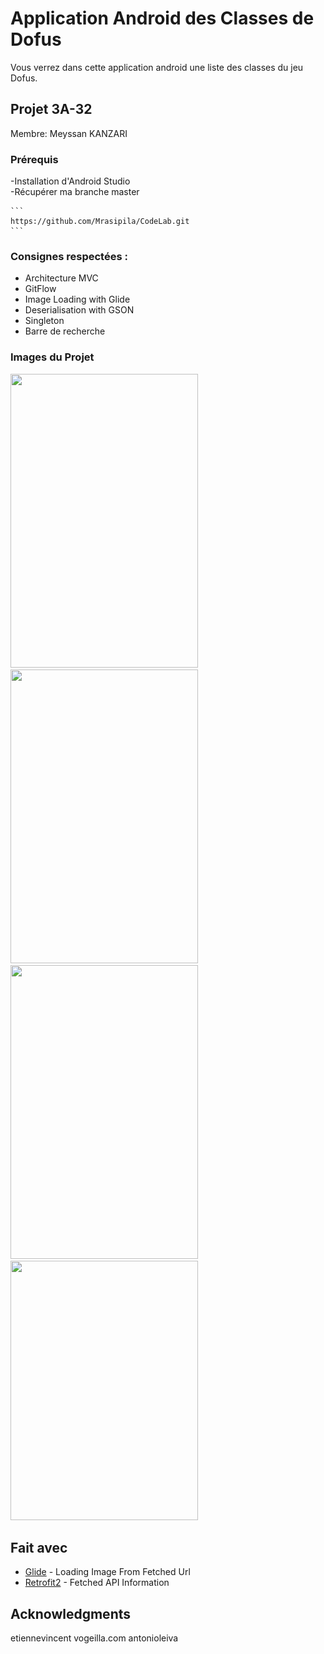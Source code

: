 # Application Android des Classes de Dofus

Vous verrez dans cette application android une liste des classes du jeu Dofus. 

## Projet 3A-32

Membre: Meyssan KANZARI

### Prérequis

-Installation d'Android Studio </br>
-Récupérer ma branche master

    ```
    https://github.com/Mrasipila/CodeLab.git
    ```

### Consignes respectées :

- Architecture MVC
- GitFlow
- Image Loading with Glide
- Deserialisation with GSON
- Singleton
- Barre de recherche 


### Images du Projet


 <div>
    <div class="inline-block">
        <img src="img/img/Capture d’écran 2020-05-10 à 00.43.24.png" width="300" height="470">
    </div>
    <div class="inline-block">
        <img src ="img/img/Capture d’écran 2020-05-10 à 00.47.08.png" width="300" height="470">
    </div>
</div>
<div>
    <div class="inline-block">
        <img src ="img/img/Capture d’écran 2020-05-10 à 00.44.02.png" width="300" height="470">
    </div>
    <div class="inline-block">
        <img src ="img/img/Capture d’écran 2020-05-10 à 00.45.12.png" width="300" height="415">
    </div>
</div>



## Fait avec


* [Glide](https://github.com/bumptech/glide) - Loading Image From Fetched Url
* [Retrofit2](https://github.com/square/retrofit) - Fetched API Information 


## Acknowledgments

etiennevincent
vogeilla.com
antonioleiva


